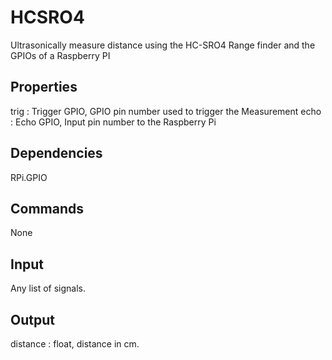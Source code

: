 HCSRO4
===========

Ultrasonically measure distance using the HC-SRO4 Range finder and the GPIOs of a Raspberry PI

Properties
--------------
trig : Trigger GPIO, GPIO pin number used to trigger the Measurement
echo : Echo GPIO, Input pin number to the Raspberry Pi

Dependencies
----------------
RPi.GPIO

Commands
----------------
None

Input
-------
Any list of signals.

Output
---------
distance : float, distance in cm.
